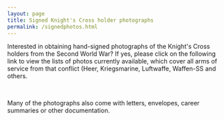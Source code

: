 ```yaml
---
layout: page
title: Signed Knight's Cross holder photographs
permalink: /signedphotos.html
---
```


<div id="signedphotos">
  
  <p>Interested in obtaining hand-signed photographs of the Knight's Cross holders from the Second World War? If yes, please click on the following link to view the lists of photos currently available, which cover all arms of service from that conflict (Heer, Kriegsmarine, Luftwaffe, Waffen-SS and others.</p>
  <br />
  <p>Many of the photographs also come with letters, envelopes, career summaries or other documentation.</p>
